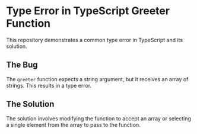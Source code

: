 # Type Error in TypeScript Greeter Function

This repository demonstrates a common type error in TypeScript and its solution.

## The Bug

The `greeter` function expects a string argument, but it receives an array of strings. This results in a type error.

## The Solution

The solution involves modifying the function to accept an array or selecting a single element from the array to pass to the function.